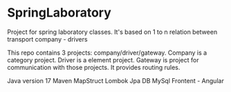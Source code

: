 # SpringLaboratory
Project for spring laboratory classes. 
It's based on 1 to n relation between transport company - drivers

This repo contains 3 projects: company/driver/gateway.
Company is a category project.
Driver is a element project.
Gateway is project for communication with those projects. It provides routing rules.

Java version 17
Maven
MapStruct
Lombok
Jpa
DB MySql
Frontent - Angular
